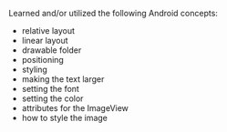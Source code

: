 Learned and/or utilized the following Android concepts:
  - relative layout
  - linear layout
  - drawable folder
  - positioning
  - styling
  - making the text larger
  - setting the font
  - setting the color
  - attributes for the ImageView
  - how to style the image
